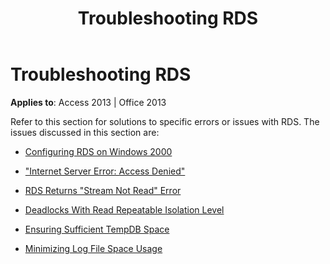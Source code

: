 ﻿---
title: Troubleshooting RDS
TOCTitle: Troubleshooting RDS
ms:assetid: c0e3243a-2e9d-33c1-b83f-c70a0836a9aa
ms:mtpsurl: https://msdn.microsoft.com/library/JJ249938(v=office.15)
ms:contentKeyID: 48547518
ms.date: 09/18/2015
mtps_version: v=office.15
---

# Troubleshooting RDS


**Applies to**: Access 2013 | Office 2013

Refer to this section for solutions to specific errors or issues with RDS. The issues discussed in this section are:

  - [Configuring RDS on Windows 2000](configuring-rds-on-windows-2000.md)

  - ["Internet Server Error: Access Denied"](internet-server-error-access-denied.md)

  - [RDS Returns "Stream Not Read" Error](rds-returns-stream-not-read-error.md)

  - [Deadlocks With Read Repeatable Isolation Level](deadlocks-with-read-repeatable-isolation-level.md)

  - [Ensuring Sufficient TempDB Space](ensuring-sufficient-tempdb-space.md)

  - [Minimizing Log File Space Usage](minimizing-log-file-space-usage.md)

